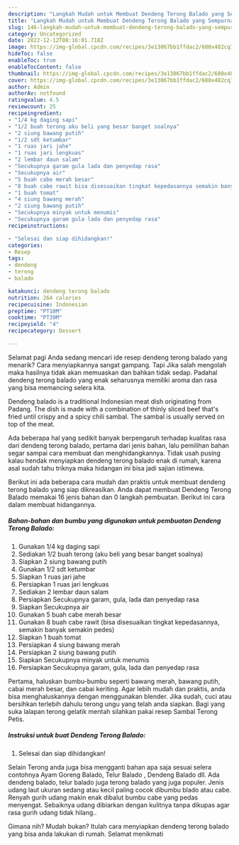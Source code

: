 ```yaml
---
description: "Langkah Mudah untuk Membuat Dendeng Terong Balado yang Sempurna "
title: "Langkah Mudah untuk Membuat Dendeng Terong Balado yang Sempurna "
slug: 146-langkah-mudah-untuk-membuat-dendeng-terong-balado-yang-sempurna
category: Uncategorized
date: 2022-12-12T08:16:01.718Z
image: https://img-global.cpcdn.com/recipes/3e13067bb1ffdac2/680x482cq70/dendeng-terong-balado-foto-resep-utama.jpg
hideToc: false
enableToc: true
enableTocContent: false
thumbnail: https://img-global.cpcdn.com/recipes/3e13067bb1ffdac2/680x482cq70/dendeng-terong-balado-foto-resep-utama.jpg
cover: https://img-global.cpcdn.com/recipes/3e13067bb1ffdac2/680x482cq70/dendeng-terong-balado-foto-resep-utama.jpg
author: Admin
authorAv: notfound
ratingvalue: 4.5
reviewcount: 25
recipeingredient:
- "1/4 kg daging sapi"
- "1/2 buah terong aku beli yang besar banget soalnya"
- "2 siung bawang putih"
- "1/2 sdt ketumbar"
- "1 ruas jari jahe"
- "1 ruas jari lengkuas"
- "2 lembar daun salam"
- "Secukupnya garam gula lada dan penyedap rasa"
- "Secukupnya air"
- "5 buah cabe merah besar"
- "8 buah cabe rawit bisa disesuaikan tingkat kepedasannya semakin banyak semakin pedes"
- "1 buah tomat"
- "4 siung bawang merah"
- "2 siung bawang putih"
- "Secukupnya minyak untuk menumis"
- "Secukupnya garam gula lada dan penyedap rasa"
recipeinstructions:

- "Selesai dan siap dihidangkan!"
categories:
- Resep
tags:
- dendeng
- terong
- balado

katakunci: dendeng terong balado 
nutrition: 264 calories
recipecuisine: Indonesian
preptime: "PT10M"
cooktime: "PT39M"
recipeyield: "4"
recipecategory: Dessert

---
```



Selamat pagi Anda sedang mencari ide resep dendeng terong balado yang menarik? Cara menyiapkannya sangat gampang. Tapi Jika salah mengolah maka hasilnya tidak akan memuaskan dan bahkan tidak sedap. Padahal dendeng terong balado yang enak seharusnya memiliki aroma dan rasa yang bisa memancing selera kita.


Dendeng balado is a traditional Indonesian meat dish originating from Padang. The dish is made with a combination of thinly sliced beef that&#39;s fried until crispy and a spicy chili sambal. The sambal is usually served on top of the meat.

Ada beberapa hal yang sedikit banyak berpengaruh terhadap kualitas rasa dari dendeng terong balado, pertama dari jenis bahan, lalu pemilihan bahan segar sampai cara membuat dan menghidangkannya. Tidak usah pusing kalau hendak menyiapkan dendeng terong balado enak di rumah, karena asal sudah tahu triknya maka hidangan ini bisa jadi sajian istimewa.


Berikut ini ada beberapa cara mudah dan praktis untuk membuat dendeng terong balado yang siap dikreasikan. Anda dapat membuat Dendeng Terong Balado memakai 16 jenis bahan dan 0 langkah pembuatan. Berikut ini cara dalam membuat hidangannya.

<!--inarticleads1-->

##### Bahan-bahan dan bumbu yang digunakan untuk pembuatan Dendeng Terong Balado:

1. Gunakan 1/4 kg daging sapi
1. Sediakan 1/2 buah terong (aku beli yang besar banget soalnya)
1. Siapkan 2 siung bawang putih
1. Gunakan 1/2 sdt ketumbar
1. Siapkan 1 ruas jari jahe
1. Persiapkan 1 ruas jari lengkuas
1. Sediakan 2 lembar daun salam
1. Persiapkan Secukupnya garam, gula, lada dan penyedap rasa
1. Siapkan Secukupnya air
1. Gunakan 5 buah cabe merah besar
1. Gunakan 8 buah cabe rawit (bisa disesuaikan tingkat kepedasannya, semakin banyak semakin pedes)
1. Siapkan 1 buah tomat
1. Persiapkan 4 siung bawang merah
1. Persiapkan 2 siung bawang putih
1. Siapkan Secukupnya minyak untuk menumis
1. Persiapkan Secukupnya garam, gula, lada dan penyedap rasa


Pertama, haluskan bumbu-bumbu seperti bawang merah, bawang putih, cabai merah besar, dan cabai keriting. Agar lebih mudah dan praktis, anda bisa menghaluskannya dengan menggunakan blender. Jika sudah, cuci atau bersihkan terlebih dahulu terong ungu yang telah anda siapkan. Bagi yang suka lalapan terong gelatik mentah silahkan pakai resep Sambal Terong Petis. 

<!--inarticleads2-->

##### Instruksi untuk buat Dendeng Terong Balado:


1. Selesai dan siap dihidangkan!

Selain Terong anda juga bisa mengganti bahan apa saja sesuai selera contohnya Ayam Goreng Balado, Telur Balado , Dendeng Balado dll. Ada dendeng balado, telur balado juga terong balado yang juga populer. Jenis udang laut ukuran sedang atau kecil paling cocok dibumbu blado atau cabe. Renyah gurih udang makin enak dibalut bumbu cabe yang pedas menyengat. Sebaiknya udang dibiarkan dengan kulitnya tanpa dikupas agar rasa gurih udang tidak hilang.. 

Gimana nih? Mudah bukan? Itulah cara menyiapkan dendeng terong balado yang bisa anda lakukan di rumah. Selamat menikmati
